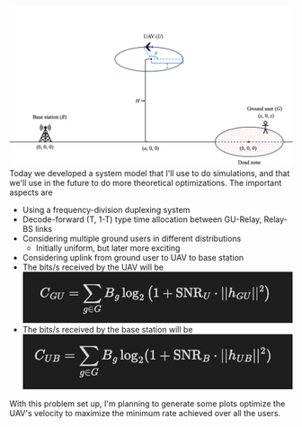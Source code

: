 ![system model](system-model.png)
Today we developed a system model that I'll use to do simulations, and that we'll use in the future to do more theoretical optimizations. The important aspects are
- Using a frequency-division duplexing system
- Decode-forward (T, 1-T) type time allocation between GU-Relay, Relay-BS links
- Considering multiple ground users in different distributions
  - Initially uniform, but later more exciting
- Considering uplink from ground user to UAV to base station
- The bits/s received by the UAV will be
![equation 1](eqn1.png)
- The bits/s received by the base station will be
![equation 2](eqn2.png)

With this problem set up, I'm planning to generate some plots optimize the UAV's velocity to maximize the minimum rate achieved over all the users.
